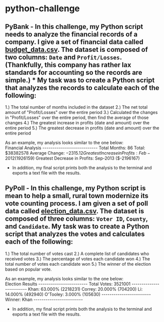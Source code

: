 # python-challenge

 ## PyBank - In this challenge, my Python script needs to analyze the financial records of a company. I give a set of financial data called [budget_data.csv](PyBank/Resources/budget_data.csv). The dataset is composed of two columns: `Date` and `Profit/Losses`. (Thankfully, this company has rather lax standards for accounting so the records are simple.)  * My task was to create a Python script that analyzes the records to calculate each of the following: 
1.) The total number of months included in the dataset 
2.) The net total amount of "Profit/Losses" over the entire period 
3.) Calculated the changes in "Profit/Losses" over the entire period, then find the average of those changes
4.) The greatest increase in profits (date and amount) over the entire period
5.) The greatest decrease in profits (date and amount) over the entire period

As an example, my analysis looks similar to the one below:    
Financial Analysis   ----------------------------   Total Months: 86   Total: $38382578   Average  Change: $-2315.12   Greatest Increase in Profits: Feb-2012 ($1926159)   Greatest Decrease in Profits: Sep-2013 ($-2196167)   

* In addition, my final script prints both the analysis to the terminal and exports a text file with the results. 

  
## PyPoll - In this challenge, my Python script is mean to help a small, rural town modernize its vote counting process.  I am given a set of poll data called [election_data.csv](PyPoll/Resources/election_data.csv). The dataset is composed of three columns: `Voter ID`, `County`, and `Candidate`. My task was to create a Python script that analyzes the votes and calculates each of the following:  
1.) The total number of votes cast 
2.) A complete list of candidates who received votes 
3.) The percentage of votes each candidate won 
4.) The total number of votes each candidate won 
5.) The winner of the election based on popular vote.  

As an example, my analysis looks similar to the one below:  
Election Results   -------------------------   Total Votes: 3521001   -------------------------   Khan: 63.000% (2218231)   Correy: 20.000% (704200)   Li: 14.000% (492940)   O'Tooley: 3.000% (105630)   -------------------------   Winner: Khan   -------------------------   

* In addition, my final script prints both the analysis to the terminal and exports a text file with the results.
